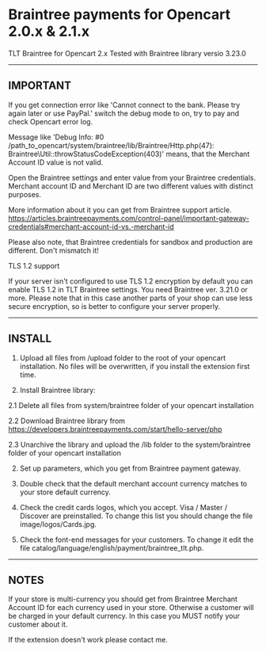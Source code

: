 # Braintree payments for Opencart 2.0.x &amp; 2.1.x
TLT Braintree for Opencart 2.x
Tested with Braintree library versio 3.23.0

---------
IMPORTANT
---------

If you get connection error like 'Cannot connect to the bank. Please try again later or use PayPal.' switch the debug mode to on, try to pay and check Opencart error log.

Message like 'Debug Info: #0 /path_to_opencart/system/braintree/lib/Braintree/Http.php(47): Braintree\Util::throwStatusCodeException(403)' means, that the Merchant Account ID value is not valid.

Open the Braintree settings and enter value from your Braintree credentials. Merchant account ID and Merchant ID are two different values with distinct purposes.

More information about it you can get from Braintree support article.
https://articles.braintreepayments.com/control-panel/important-gateway-credentials#merchant-account-id-vs.-merchant-id

Please also note, that Braintree credentials for sandbox and production are different. Don't mismatch it!

TLS 1.2 support

If your server isn't configured to use TLS 1.2 encryption by default you can enable TLS 1.2 in TLT Braintree settings. You need Braintree ver. 3.21.0 or more. Please note that in this case another parts of your shop can use less secure encryption, so is better to configure your server properly.

-------
INSTALL
-------

1. Upload all files from /upload folder to the root of your opencart installation. No files will be overwritten, if you install the extension first time.

2. Install Braintree library:

2.1 Delete all files from system/braintree folder of your opencart installation 

2.2 Download Braintree library from https://developers.braintreepayments.com/start/hello-server/php

2.3 Unarchive the library and upload the /lib folder to the system/braintree folder of your opencart installation

2. Set up parameters, which you get from Braintree payment gateway.

3. Double check that the default merchant account currency matches to your store default currency. 

4. Check the credit cards logos, which you accept. Visa / Master / Discover are preinstalled. To change this list you should change the file image/logos/Cards.jpg.

5. Check the font-end messages for your customers. To change it edit the file catalog/language/english/payment/braintree_tlt.php. 

-----
NOTES
-----

If your store is multi-currency you should get from Braintree Merchant Account ID for each currency used in your store. Otherwise a customer will be charged in your default currency. In this case you MUST notify your customer about it.

If the extension doesn't work please contact me.
